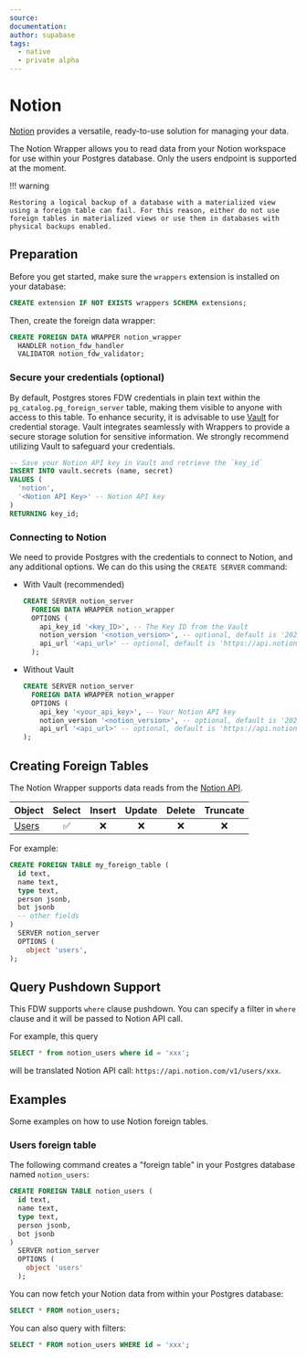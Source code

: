 ```yaml
---
source:
documentation:
author: supabase
tags:
  - native
  - private alpha
---
```


# Notion

[Notion](https://notion.so/) provides a versatile, ready-to-use solution for managing your data.

The Notion Wrapper allows you to read data from your Notion workspace for use within your Postgres database. Only the users endpoint is supported at the moment.

!!! warning

    Restoring a logical backup of a database with a materialized view using a foreign table can fail. For this reason, either do not use foreign tables in materialized views or use them in databases with physical backups enabled.

## Preparation

Before you get started, make sure the `wrappers` extension is installed on your database:

```sql
CREATE extension IF NOT EXISTS wrappers SCHEMA extensions;
```

Then, create the foreign data wrapper:

```sql
CREATE FOREIGN DATA WRAPPER notion_wrapper
  HANDLER notion_fdw_handler
  VALIDATOR notion_fdw_validator;
```

### Secure your credentials (optional)

By default, Postgres stores FDW credentials in plain text within the `pg_catalog.pg_foreign_server` table, making them visible to anyone with access to this table. To enhance security, it is advisable to use [Vault](https://supabase.com/docs/guides/database/vault) for credential storage. Vault integrates seamlessly with Wrappers to provide a secure storage solution for sensitive information. We strongly recommend utilizing Vault to safeguard your credentials.

```sql
-- Save your Notion API key in Vault and retrieve the `key_id`
INSERT INTO vault.secrets (name, secret)
VALUES (
  'notion',
  '<Notion API Key>' -- Notion API key
)
RETURNING key_id;
```

### Connecting to Notion

We need to provide Postgres with the credentials to connect to Notion, and any additional options. We can do this using the `CREATE SERVER` command:

- With Vault (recommended)

  ```sql
  CREATE SERVER notion_server
    FOREIGN DATA WRAPPER notion_wrapper
    OPTIONS (
      api_key_id '<key_ID>', -- The Key ID from the Vault
      notion_version '<notion_version>', -- optional, default is '2022-06-28'
      api_url '<api_url>' -- optional, default is 'https://api.notion.com/v1/'
    );
  ```

- Without Vault

  ```sql
  CREATE SERVER notion_server
    FOREIGN DATA WRAPPER notion_wrapper
    OPTIONS (
      api_key '<your_api_key>', -- Your Notion API key
      notion_version '<notion_version>', -- optional, default is '2022-06-28'
      api_url '<api_url>' -- optional, default is 'https://api.notion.com/v1/'
  );
  ```

## Creating Foreign Tables

The Notion Wrapper supports data reads from the [Notion API](https://developers.notion.com/reference).

| Object                                                     | Select | Insert | Update | Delete | Truncate |
| ---------------------------------------------------------- | :----: | :----: | :----: | :----: | :------: |
| [Users](https://developers.notion.com/reference/get-users) |   ✅   |   ❌   |   ❌   |   ❌   |    ❌    |

For example:

```sql
CREATE FOREIGN TABLE my_foreign_table (
  id text,
  name text,
  type text,
  person jsonb,
  bot jsonb
  -- other fields
)
  SERVER notion_server
  OPTIONS (
    object 'users',
);
```

## Query Pushdown Support

This FDW supports `where` clause pushdown. You can specify a filter in `where` clause and it will be passed to Notion API call.

For example, this query

```sql
SELECT * from notion_users where id = 'xxx';
```

will be translated Notion API call: `https://api.notion.com/v1/users/xxx`.

## Examples

Some examples on how to use Notion foreign tables.

### Users foreign table

The following command creates a "foreign table" in your Postgres database named `notion_users`:

```sql
CREATE FOREIGN TABLE notion_users (
  id text,
  name text,
  type text,
  person jsonb,
  bot jsonb
)
  SERVER notion_server
  OPTIONS (
    object 'users'
  );
```

You can now fetch your Notion data from within your Postgres database:

```sql
SELECT * FROM notion_users;
```

You can also query with filters:

```sql
SELECT * FROM notion_users WHERE id = 'xxx';
```

